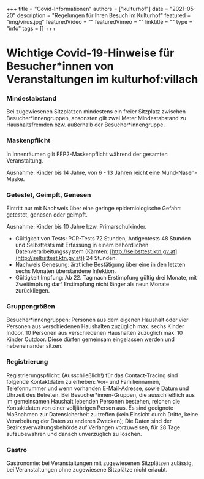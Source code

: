 +++
title = "Covid-Informationen"
authors = ["kulturhof"]
date = "2021-05-20"
description = "Regelungen für Ihren Besuch im Kulturhof"
featured = "img/virus.jpg"
featuredVideo = ""
featuredVimeo = ""
linktitle = ""
type = "info"
tags = []
+++

# Wichtige Covid-19-Hinweise für Besucher\*innen von Veranstaltungen im kulturhof:villach

### Mindestabstand
Bei zugewiesenen Sitzplätzen mindestens ein freier Sitzplatz zwischen Besucher\*innengruppen, ansonsten gilt zwei Meter Mindestabstand zu Haushaltsfremden bzw. außerhalb der Besucher\*innengruppe.

### Maskenpflicht
In Innenräumen gilt FFP2-Maskenpflicht während der gesamten Veranstaltung. 

Ausnahme: Kinder bis 14 Jahre, von 6 - 13 Jahren reicht eine Mund-Nasen-Maske.

### Getestet, Geimpft, Genesen
Eintritt nur mit Nachweis über eine geringe epidemiologische Gefahr: getestet, genesen oder geimpft. 

Ausnahme: Kinder bis 10 Jahre bzw. Primarschulkinder.

- Gültigkeit von Tests: PCR-Tests 72 Stunden, Antigentests 48 Stunden und Selbsttests mit Erfassung in einem behördlichen Datenverarbeitungssystem (Kärnten: [http://selbsttest.ktn.gv.at](http://selbsttest.ktn.gv.at)) 24 Stunden.
- Nachweis Genesung: ärztliche Bestätigung über eine in den letzten sechs Monaten überstandene Infektion.
- Gültigkeit Impfung: Ab 22. Tag nach Erstimpfung gültig drei Monate, mit Zweitimpfung darf Erstimpfung nicht länger als neun Monate zurückliegen.

### Gruppengrößen
Besucher\*innengruppen: Personen aus dem eigenen Haushalt oder vier Personen aus verschiedenen Haushalten zuzüglich max. sechs Kinder Indoor, 10 Personen aus verschiedenen Haushalten zuzüglich max. 10 Kinder Outdoor. Diese dürfen gemeinsam eingelassen werden und nebeneinander sitzen.

### Registrierung
Registrierungspflicht: (Ausschließlich!) für das Contact-Tracing sind folgende Kontaktdaten zu erheben: Vor- und Familiennamen, Telefonnummer und wenn vorhanden E-Mail-Adresse, sowie Datum und Uhrzeit des Betreten. Bei Besucher\*innen-Gruppen, die ausschließlich aus im gemeinsamen Haushalt lebenden Personen bestehen, reichen die Kontaktdaten von einer volljährigen Person aus. Es sind geeignete Maßnahmen zur Datensicherheit zu treffen (kein Einsicht durch Dritte, keine Verarbeitung der Daten zu anderen Zwecken); Die Daten sind der Bezirksverwaltungsbehörde auf Verlangen vorzuweisen, für 28 Tage aufzubewahren und danach unverzüglich zu löschen.

### Gastro
Gastronomie: bei Veranstaltungen mit zugewiesenen Sitzplätzen zulässig, bei Veranstaltungen ohne zugewiesene Sitzplätze nicht erlaubt.


